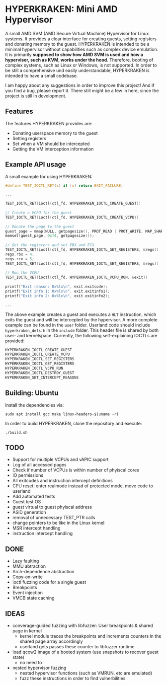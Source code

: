 # HYPERKRAKEN: Mini AMD Hypervisor

A small AMD SVM (AMD Secure Virtual Machine) Hypervisor for Linux systems. It provides a clear interface for creating guests, setting registers and donating memory to the guest. HYPERKRAKEN is intended to be a minimal hypervisor without capabilities such as complex device emulation.
It is primarily **supposed to show how AMD SVM is used and how a hypervisor, such as KVM, works under the hood**. Therefore, booting of complex systems, such as Linux or Windows, is not supported. In order to be still a comprehensive und easily understandable, HYPERKRAKEN is intended to have a small codebase.

I am happy about any suggestions in order to improve this project! And if you find a bug, please report it. There still might be a few in here, since the project is still in development.

## Features
The features HYPERKRAKEN provides are:
 - Donating userspace memory to the guest
 - Setting registers
 - Set when a VM should be intercepted
 - Getting the VM interception information

## Example API usage
A small example for using HYPERKRAKEN:
```c
#define TEST_IOCTL_RET(x) if (x) return EXIT_FAILURE;

...

TEST_IOCTL_RET(ioctl(ctl_fd, HYPERKRAKEN_IOCTL_CREATE_GUEST))
	
// Create a VCPU for the guest
TEST_IOCTL_RET(ioctl(ctl_fd, HYPERKRAKEN_IOCTL_CREATE_VCPU))
	
// Donate the page to the guest
guest_page = mmap(NULL, getpagesize(), PROT_READ | PROT_WRITE, MAP_SHARED, ctl_fd, 0);
memset(guest_page, 0xf4, getpagesize());
	
// Get the registers and set EBX and ECX
TEST_IOCTL_RET(ioctl(ctl_fd, HYPERKRAKEN_IOCTL_GET_REGISTERS, &regs))
regs.rbx = 4;
regs.rcx = 5;
TEST_IOCTL_RET(ioctl(ctl_fd, HYPERKRAKEN_IOCTL_SET_REGISTERS, &regs))
	
// Run the VCPU
TEST_IOCTL_RET(ioctl(ctl_fd, HYPERKRAKEN_IOCTL_VCPU_RUN, &exit))
	
printf("Exit reason: 0x%lx\n", exit.exitcode);
printf("Exit info 1: 0x%lx\n", exit.exitinfo1);
printf("Exit info 2: 0x%lx\n", exit.exitinfo2);

...

```
The above example creates a guest and executes a `HLT` instruction, which exits the guest and will be intercepted by the hypervisor.
A more complete example can be found in the `user` folder. Userland code should include `hyperkraken_defs.h` in the `include` folder. This header file is shared by both user- and kernelspace.
Currently, the following self-explaining IOCTLs are provided:
```c
HYPERKRAKEN_IOCTL_CREATE_GUEST
HYPERKRAKEN_IOCTL_CREATE_VCPU
HYPERKRAKEN_IOCTL_SET_REGISTERS
HYPERKRAKEN_IOCTL_GET_REGISTERS
HYPERKRAKEN_IOCTL_VCPU_RUN
HYPERKRAKEN_IOCTL_DESTROY_GUEST
HYPERKRAKEN_SET_INTERCEPT_REASONS
```

## Building: Ubuntu
Install the dependencies via:
```
sudo apt install gcc make linux-headers-$(uname -r)
```
In order to build HYPERKRAKEN, clone the repository and execute:
```
./build.sh
```

## TODO
 - Support for multiple VCPUs and vAPIC support
 - Log of all accessed pages
 - Check if number of VCPUs is within number of phyiscal cores
 - IO permissions
 - All exitcodes and instruction intercept definitions
 - CPU reset: enter realmode instead of protected mode, move code to userland
 - Add automated tests
 - Guest test OS
 - guest virtual to guest phyiscal address
 - ASID generation
 - removal of unnecessary TEST_PTR calls
 - change pointers to be like in the Linux kernel
 - MSR intercept handling
 - instruction intercept handling

## DONE
 - Lazy faulting
 - MMU abtraction
 - Arch-dependence abstraction
 - Copy-on-write
 - ioctl fuzzing code for a single guest
 - Breakpoints
 - Event injection
 - VMCB state caching

## IDEAS
 - converage-guided fuzzing with libfuzzer: User breakpoints & shared page in kernel
    - kernel module traces the breakpoints and increments counters in the shared page array accordingly
    - userland gets passes these counter to libfuzzer runtime
 - load qcow2 image of a booted system (use snapshots to recover guest state)
    - no need to 
 - nested hypervisor fuzzing
    - nested hypervisor functions (such as VMRUN, etc are emulated)
    - fuzz these instructions in order to find vulnerbilities